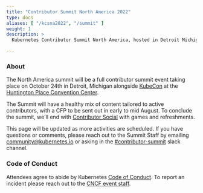 ```yaml
---
title: "Contributor Summit North America 2022"
type: docs
aliases: [ "/kcsna2022", "/summit" ]
weight: 1
description: >
  Kubernetes Contributor Summit North America, hosted in Detroit Michigan.

---
```



### About

The North America summit will be a full contributor summit event taking place on October 24th
in Detroit, Michigan alongside 
<a href="https://events.linuxfoundation.org/kubecon-cloudnativecon-north-america/" rel="noopener noreferrer" target="_blank">KubeCon</a>
at the
<a href="https://www.huntingtonplacedetroit.com/" rel="noopener noreferrer" target="_blank">Huntington Place Convention Center</a>.


The Summit will have a healthy mix of content tailored to active contributors,
with a CFP to be sent out in early to mid August. To conclude the summit, we'll
end with [Contributor Social] with games and refreshments.

This page will be updated as more activities are scheduled. If you have
questions or comments, please reach out to the Summit Staff by emailing
community@kubernetes.io or asking in the
<a href="https://kubernetes.slack.com/messages/contributor-summit" rel="noopener noreferrer" target="_blank">#contributor-summit</a>
slack channel.

[location]: /events/2022/kcsna/location/
[Contributor Social]: /events/2022/kcsna/social


### Code of Conduct

Attendees agree to abide by Kubernetes [Code of Conduct]. To report an incident
please reach out to the [CNCF event staff].

[Code of Conduct]: /community/code-of-conduct
[CNCF event staff]: https://events.linuxfoundation.org/kubecon-cloudnativecon-north-america/attend/code-of-conduct/#if-you-witness-unacceptable-behavior

[email us]: mailto:community@kubernetes.io
